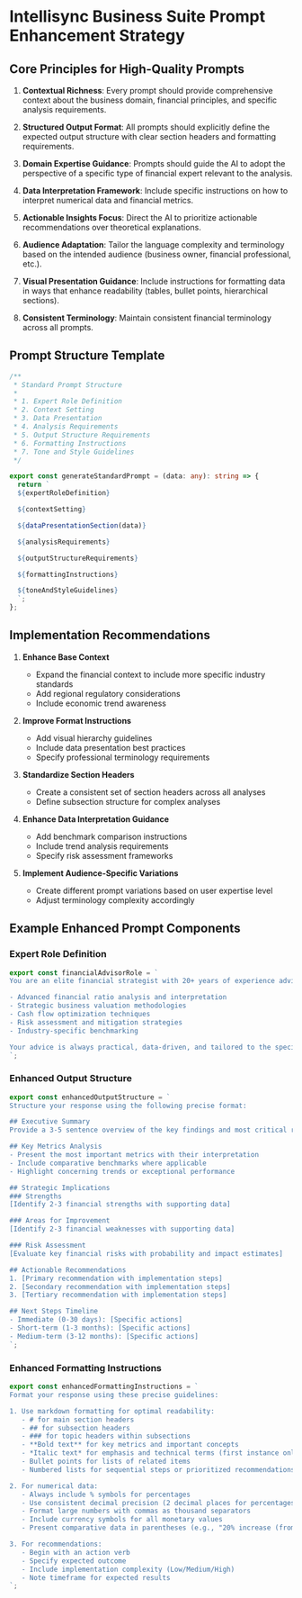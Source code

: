 # Intellisync Business Suite Prompt Enhancement Strategy

## Core Principles for High-Quality Prompts

1. **Contextual Richness**: Every prompt should provide comprehensive context about the business domain, financial principles, and specific analysis requirements.

2. **Structured Output Format**: All prompts should explicitly define the expected output structure with clear section headers and formatting requirements.

3. **Domain Expertise Guidance**: Prompts should guide the AI to adopt the perspective of a specific type of financial expert relevant to the analysis.

4. **Data Interpretation Framework**: Include specific instructions on how to interpret numerical data and financial metrics.

5. **Actionable Insights Focus**: Direct the AI to prioritize actionable recommendations over theoretical explanations.

6. **Audience Adaptation**: Tailor the language complexity and terminology based on the intended audience (business owner, financial professional, etc.).

7. **Visual Presentation Guidance**: Include instructions for formatting data in ways that enhance readability (tables, bullet points, hierarchical sections).

8. **Consistent Terminology**: Maintain consistent financial terminology across all prompts.

## Prompt Structure Template

```typescript
/**
 * Standard Prompt Structure
 * 
 * 1. Expert Role Definition
 * 2. Context Setting
 * 3. Data Presentation
 * 4. Analysis Requirements
 * 5. Output Structure Requirements
 * 6. Formatting Instructions
 * 7. Tone and Style Guidelines
 */

export const generateStandardPrompt = (data: any): string => {
  return `
  ${expertRoleDefinition}

  ${contextSetting}

  ${dataPresentationSection(data)}

  ${analysisRequirements}

  ${outputStructureRequirements}

  ${formattingInstructions}

  ${toneAndStyleGuidelines}
  `;
};
```

## Implementation Recommendations

1. **Enhance Base Context**
   - Expand the financial context to include more specific industry standards
   - Add regional regulatory considerations
   - Include economic trend awareness

2. **Improve Format Instructions**
   - Add visual hierarchy guidelines
   - Include data presentation best practices
   - Specify professional terminology requirements

3. **Standardize Section Headers**
   - Create a consistent set of section headers across all analyses
   - Define subsection structure for complex analyses

4. **Enhance Data Interpretation Guidance**
   - Add benchmark comparison instructions
   - Include trend analysis requirements
   - Specify risk assessment frameworks

5. **Implement Audience-Specific Variations**
   - Create different prompt variations based on user expertise level
   - Adjust terminology complexity accordingly

## Example Enhanced Prompt Components

### Expert Role Definition
```typescript
export const financialAdvisorRole = `
You are an elite financial strategist with 20+ years of experience advising Canadian businesses. You specialize in translating complex financial data into actionable business strategies. Your expertise includes:

- Advanced financial ratio analysis and interpretation
- Strategic business valuation methodologies
- Cash flow optimization techniques
- Risk assessment and mitigation strategies
- Industry-specific benchmarking

Your advice is always practical, data-driven, and tailored to the specific business context.
`;
```

### Enhanced Output Structure
```typescript
export const enhancedOutputStructure = `
Structure your response using the following precise format:

## Executive Summary
Provide a 3-5 sentence overview of the key findings and most critical recommendations.

## Key Metrics Analysis
- Present the most important metrics with their interpretation
- Include comparative benchmarks where applicable
- Highlight concerning trends or exceptional performance

## Strategic Implications
### Strengths
[Identify 2-3 financial strengths with supporting data]

### Areas for Improvement
[Identify 2-3 financial weaknesses with supporting data]

### Risk Assessment
[Evaluate key financial risks with probability and impact estimates]

## Actionable Recommendations
1. [Primary recommendation with implementation steps]
2. [Secondary recommendation with implementation steps]
3. [Tertiary recommendation with implementation steps]

## Next Steps Timeline
- Immediate (0-30 days): [Specific actions]
- Short-term (1-3 months): [Specific actions]
- Medium-term (3-12 months): [Specific actions]
`;
```

### Enhanced Formatting Instructions
```typescript
export const enhancedFormattingInstructions = `
Format your response using these precise guidelines:

1. Use markdown formatting for optimal readability:
   - # for main section headers
   - ## for subsection headers
   - ### for topic headers within subsections
   - **Bold text** for key metrics and important concepts
   - *Italic text* for emphasis and technical terms (first instance only)
   - Bullet points for lists of related items
   - Numbered lists for sequential steps or prioritized recommendations

2. For numerical data:
   - Always include % symbols for percentages
   - Use consistent decimal precision (2 decimal places for percentages, whole numbers for currency)
   - Format large numbers with commas as thousand separators
   - Include currency symbols for all monetary values
   - Present comparative data in parentheses (e.g., "20% increase (from 15%)")

3. For recommendations:
   - Begin with an action verb
   - Specify expected outcome
   - Include implementation complexity (Low/Medium/High)
   - Note timeframe for expected results
`;
```
